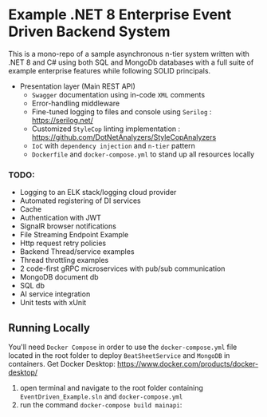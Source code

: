 # Example .NET 8 Enterprise Event Driven Backend System
This is a mono-repo of a sample asynchronous n-tier system written with .NET 8 and C# using both SQL and MongoDb databases with a full suite of example enterprise features while following SOLID principals.

- Presentation layer (Main REST API)
  - `Swagger` documentation using in-code `XML` comments
  - Error-handling middleware
  - Fine-tuned logging to files and console using `Serilog` : https://serilog.net/
  - Customized `StyleCop` linting implementation : https://github.com/DotNetAnalyzers/StyleCopAnalyzers
  - `IoC` with `dependency injection` and `n-tier` pattern
  - `Dockerfile` and `docker-compose.yml` to stand up all resources locally

### TODO:
  - Logging to an ELK stack/logging cloud provider
  - Automated registering of DI services
  - Cache
  - Authentication with JWT
  - SignalR browser notifications
  - File Streaming Endpoint Example
  - Http request retry policies
  - Backend Thread/service examples
  - Thread throttling examples
  - 2 code-first gRPC microservices with pub/sub communication
  - MongoDB document db
  - SQL db
  - AI service integration
  - Unit tests with xUnit

## Running Locally

You'll need `Docker Compose` in order to use the `docker-compose.yml` file located in the root folder to deploy `BeatSheetService` and `MongoDB` in containers.
Get Docker Desktop: https://www.docker.com/products/docker-desktop/

1) open terminal and navigate to the root folder containing `EventDriven_Example.sln` and `docker-compose.yml`
2) run the command `docker-compose build mainapi`: